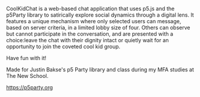 CoolKidChat is a web-based chat application that uses p5.js and the p5Party library to
satirically explore social dynamics through a digital lens. It features a unique mechanism
where only selected users can message, based on server criteria, in a limited lobby size
of four. Others can observe but cannot participate in the conversation, and are presented
with a choice:leave the chat with their dignity intact or quietly wait for an opportunity
to join the coveted cool kid group.

Have fun with it!

Made for Justin Bakse's p5 Party library and class during my MFA studies at The New School.

https://p5party.org
